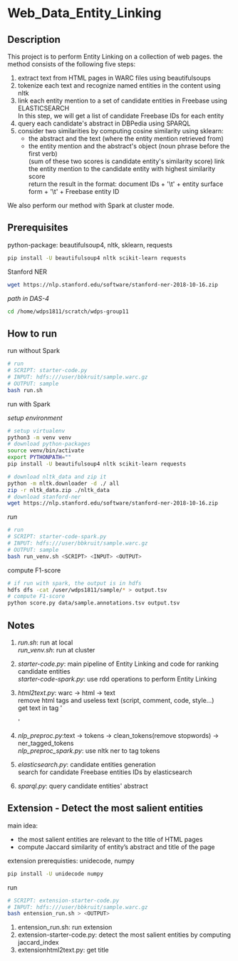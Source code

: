 # Web_Data_Entity_Linking

## Description

This project is to perform Entity Linking on a collection of web pages. the method consists of the following five steps:  

1. extract text from HTML pages in WARC files using beautifulsoups
2. tokenize each text and recognize named entities in the content using nltk
3. link each entity mention to a set of candidate entities in Freebase using ELASTICSEARCH  
   In this step, we will get a list of candidate Freebase IDs for each entity
4. query each candidate's abstract in DBPedia using SPARQL  
5. consider two similarities by computing cosine similarity using sklearn:   
   - the abstract and the text (where the entity mention retrieved from)  
   - the entity mention and the abstract's object (noun phrase before the first verb)  
   (sum of these two scores is candidate entity's similarity score)
   link the entity mention to the candidate entity with highest similarity score  
   return the result in the format: document IDs + '\t' + entity surface form + '\t' + Freebase entity ID

We also perform our method with Spark at cluster mode.

## Prerequisites

python-package: beautifulsoup4, nltk, sklearn, requests 

```bash
pip install -U beautifulsoup4 nltk scikit-learn requests
```

Stanford NER

```bash
wget https://nlp.stanford.edu/software/stanford-ner-2018-10-16.zip  
```

_path in DAS-4_
```bash
cd /home/wdps1811/scratch/wdps-group11
```

## How to run

run without Spark

```bash
# run
# SCRIPT: starter-code.py
# INPUT: hdfs:///user/bbkruit/sample.warc.gz
# OUTPUT: sample
bash run.sh
```

run with Spark

_setup environment_
```bash
# setup virtualenv
python3 -m venv venv
# download python-packages
source venv/bin/activate
export PYTHONPATH=""
pip install -U beautifulsoup4 nltk scikit-learn requests

# download nltk_data and zip it
python -m nltk.downloader -d ./ all
zip -r nltk_data.zip ./nltk_data
# download stanford-ner
wget https://nlp.stanford.edu/software/stanford-ner-2018-10-16.zip 
```

_run_
```bash
# run
# SCRIPT: starter-code-spark.py
# INPUT: hdfs:///user/bbkruit/sample.warc.gz
# OUTPUT: sample
bash run_venv.sh <SCRIPT> <INPUT> <OUTPUT>
```



compute F1-score

~~~bash
# if run with spark, the output is in hdfs
hdfs dfs -cat /user/wdps1811/sample/* > output.tsv
# compute F1-score
python score.py data/sample.annotations.tsv output.tsv
~~~



## Notes

1. _run.sh_: run at local  
   _run_venv.sh_: run at cluster

2. _starter-code.py_: main pipeline of Entity Linking and code for ranking candidate entities  
   _starter-code-spark.py_: use rdd operations to perform Entity Linking

3. _html2text.py_: warc -> html -> text  
   remove html tags and useless text (script, comment, code, style...)  
   get text in tag '<p></p>'  

4. _nlp_preproc.py_:text -> tokens -> clean_tokens(remove stopwords) -> ner_tagged_tokens  
   _nlp_preproc_spark.py_: use nltk ner to tag tokens

5. _elasticsearch.py_: candidate entities generation  
   search for candidate Freebase entities IDs by elasticsearch

6. _sparql.py_: query candidate entities' abstract

## Extension -  Detect the most salient entities

main idea: 

- the most salient entities are relevant to the title of HTML pages
- compute Jaccard similarity of entity’s abstract and title of the page

extension prerequisties: unidecode, numpy

```bash
pip install -U unidecode numpy
```
run
```bash
# SCRIPT: extension-starter-code.py
# INPUT: hdfs:///user/bbkruit/sample.warc.gz
bash entension_run.sh > <OUTPUT>
```

1. entension_run.sh: run extension
2. extension-starter-code.py: detect the most salient entities by computing jaccard_index
3. extensionhtml2text.py: get title
